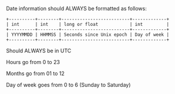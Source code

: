 Date information should ALWAYS be formatted as follows:

    +----------+--------+--------------------------+-------------+
    | int      | int    | long or float            | int         |
    +----------+--------+--------------------------+-------------+
    | YYYYMMDD | HHMMSS | Seconds since Unix epoch | Day of week |
    +----------+--------+--------------------------+-------------+

Should ALWAYS be in UTC

Hours go from 0 to 23

Months go from 01 to 12

Day of week goes from 0 to 6 (Sunday to Saturday)
